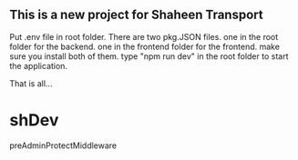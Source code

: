 ## This is a new project for Shaheen Transport

Put .env file in root folder.
There are two pkg.JSON files.
one in the root folder for the backend.
one in the frontend folder for the frontend.
make sure you install both of them.
type "npm run dev" in the root folder to start the application.

That is all...

# shDev

preAdminProtectMiddleware
